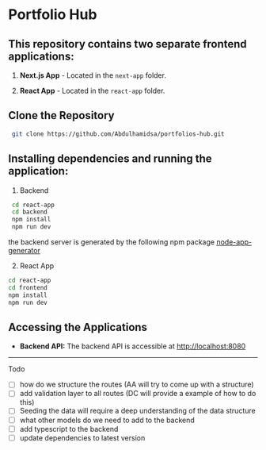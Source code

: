 # Portfolio Hub

## This repository contains two separate frontend applications:

1. **Next.js App** - Located in the `next-app` folder.

2. **React App** - Located in the `react-app` folder.

## Clone the Repository

```bash
 git clone https://github.com/Abdulhamidsa/portfolios-hub.git
```

## Installing dependencies and running the application:

1.  Backend

```bash
 cd react-app
 cd backend
 npm install
 npm run dev
```

the backend server is generated by the following npm package
[node-app-generator](https://www.npmjs.com/package/node-app-generator?activeTab=readme)

2. React App

```bash
cd react-app
cd frontend
npm install
npm run dev
```

## Accessing the Applications

- **Backend API:** The backend API is accessible at [http://localhost:8080](http://localhost:8080)



---------------------------------------
Todo 

- [ ] how do we structure the routes (AA will try to come up with a structure)
- [ ] add validation layer to all routes (DC will provide a example of how to do this)
- [ ] Seeding the data will require a deep understanding of the data structure
- [ ] what other models do we need to add to the backend
- [ ] add typescript to the backend
- [ ] update dependencies to latest version
